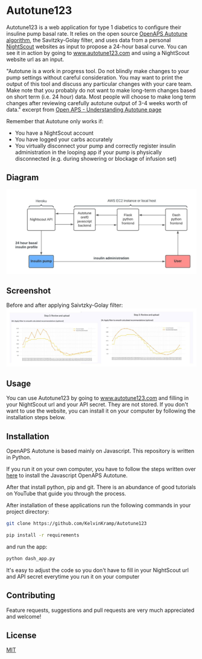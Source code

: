 # Autotune123

Autotune123 is a web application for type 1 diabetics to configure their insuline pump basal rate. It relies on the open source [OpenAPS Autotune algorithm](https://github.com/openaps/oref0), the 
Savitzky-Golay filter, and uses data from a personal [NightScout](https://nightscout.github.io/) websites as input to propose a 24-hour basal curve. 
You can see it in action by going to www.autotune123.com and using a NightScout website url as an input.

"Autotune is a work in progress tool. Do not blindly make changes to your pump settings without careful consideration. You may want to print the output of this tool and discuss any particular changes with your care team. Make note that you probably do not want to make long-term changes based on short term (i.e. 24 hour) data. Most people will choose to make long term changes after reviewing carefully autotune output of 3-4 weeks worth of data."
excerpt from [Open APS - Understanding Autotune page](https://openaps.readthedocs.io/en/latest/docs/Customize-Iterate/understanding-autotune.html)

Remember that Autotune only works if:
- You have a NightScout account
- You have logged your carbs accurately
- You virtually disconnect your pump and correctly register insulin administration in the looping app if your pump is physically disconnected (e.g. during showering or blockage of infusion set) 

## Diagram
![Autotune123](images/autotune123.jpeg)

## Screenshot
Before and after applying Saivtzky-Golay filter:
![BAfilter](images/BA.jpeg)

## Usage
You can use Autotune123 by going to www.autotune123.com and filling in your NightScout url and your API secret. They are not stored. 
If you don't want to use the website, you can install it on your 
computer by following the installation steps below.

## Installation
OpenAPS Autotune is based mainly on Javascript. This repository is written in Python. 

If you run it on your own computer, you have to follow the steps written over [here](https://openaps.readthedocs.io/en/latest/docs/Customize-Iterate/autotune.html) to install the Javascript OpenAPS Autotune.

After that install python, pip and git. There is an abundance of good tutorials on YouTube that guide you through the process. 

After installation of these applications run the following commands in your project directory:

```bash
git clone https://github.com/KelvinKramp/Autotune123
```


```bash
pip install -r requirements
```
and run the app:
```bash
python dash_app.py
```
It's easy to adjust the code so you don't have to fill in your NightScout url and API secret everytime you run it on your computer  

## Contributing

Feature requests, suggestions and pull requests are very much appreciated and welcome!

## License
[MIT](https://choosealicense.com/licenses/mit/)
